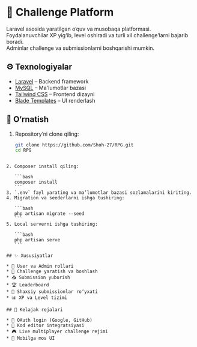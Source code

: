 # 🚀 Challenge Platform

Laravel asosida yaratilgan o‘quv va musobaqa platformasi.  
Foydalanuvchilar XP yig‘ib, level oshiradi va turli xil challenge’larni bajarib boradi.  
Adminlar challenge va submissionlarni boshqarishi mumkin.  


## ⚙️ Texnologiyalar
- [Laravel](https://laravel.com/) – Backend framework
- [MySQL](https://www.mysql.com/) – Ma'lumotlar bazasi
- [Tailwind CSS](https://tailwindcss.com/) – Frontend dizayni
- [Blade Templates](https://laravel.com/docs/blade) – UI renderlash

## 🔧 O‘rnatish
1. Repository’ni clone qiling:
   ```bash
   git clone https://github.com/Shoh-27/RPG.git
   cd RPG
````

2. Composer install qiling:

   ```bash
   composer install
   ```
3. `.env` fayl yarating va ma’lumotlar bazasi sozlamalarini kiriting.
4. Migration va seederlarni ishga tushiring:

   ```bash
   php artisan migrate --seed
   ```
5. Local serverni ishga tushiring:

   ```bash
   php artisan serve
   ```

## ✨ Xususiyatlar

* 👤 User va Admin rollari
* 🚀 Challenge yaratish va boshlash
* 📥 Submission yuborish
* 🏆 Leaderboard
* 📂 Shaxsiy submissionlar ro‘yxati
* 📊 XP va Level tizimi

## 📌 Kelajak rejalari

* 🔐 OAuth login (Google, GitHub)
* 📝 Kod editor integratsiyasi
* 🎮 Live multiplayer challenge rejimi
* 📱 Mobilga mos UI


